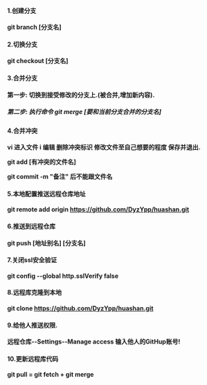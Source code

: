 #### **1.创建分支**

**git  branch  [分支名]**

#### **2.切换分支**

**git checkout [分支名]**

#### **3.合并分支**

**第一步: 切换到接受修改的分支上.(被合并,增加新内容).**

##### **第二步: 执行命令 git merge [要和当前分支合并的分支名]**

#### 4.合并冲突

**vi 进入文件 i 编辑 删除冲突标识 修改文件至自己想要的程度 保存并退出.**

**git add [有冲突的文件名]**

**git commit -m "备注" 后不能跟文件名**

#### 5.本地配置推送远程仓库地址

**git remote add origin https://github.com/DyzYpp/huashan.git**

#### 6.推送到远程仓库

**git push [地址别名] [分支名]**

#### 7.关闭ssl安全验证

**git config --global http.sslVerify false**

#### 8.远程库克隆到本地

**git clone https://github.com/DyzYpp/huashan.git**

#### 9.给他人推送权限.

**远程仓库--Settings--Manage access 输入他人的GitHup账号!**

#### 10.更新远程库代码

**git pull = git fetch + git merge**